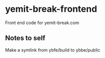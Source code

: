 # yemit-break-frontend
Front end code for yemit-break.com

## Notes to self
Make a symlink from ybfe/build to ybbe/public